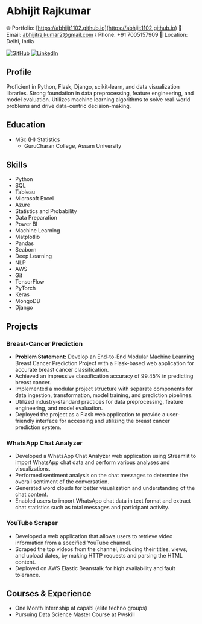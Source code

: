 # Abhijit Rajkumar

🌐 Portfolio: [https://abhijit1102.github.io](https://abhijit1102.github.io)
📧 Email: abhijitrajkumar2@gmail.com
📞 Phone: +91 7005157909
📍 Location: Delhi, India

[![GitHub](https://img.shields.io/badge/GitHub-Abhijit1102-blue)](https://github.com/Abhijit1102)
[![LinkedIn](https://img.shields.io/badge/LinkedIn-Abhijit%20Rajkumar-blue)](https://www.linkedin.com/in/abhijit-rajkumar-50b641213/)

## Profile

Proficient in Python, Flask, Django, scikit-learn, and data visualization libraries. Strong foundation in data preprocessing, feature engineering, and model evaluation. Utilizes machine learning algorithms to solve real-world problems and drive data-centric decision-making.

## Education

- MSc (H) Statistics
  - GuruCharan College, Assam University

## Skills

- Python
- SQL
- Tableau
- Microsoft Excel
- Azure
- Statistics and Probability
- Data Preparation
- Power BI
- Machine Learning
- Matplotlib
- Pandas
- Seaborn
- Deep Learning
- NLP
- AWS
- Git
- TensorFlow
- PyTorch
- Keras
- MongoDB
- Django

## Projects

### Breast-Cancer Prediction

- **Problem Statement:** Develop an End-to-End Modular Machine Learning Breast Cancer Prediction Project with a Flask-based web application for accurate breast cancer classification.
- Achieved an impressive classification accuracy of 99.45% in predicting breast cancer.
- Implemented a modular project structure with separate components for data ingestion, transformation, model training, and prediction pipelines.
- Utilized industry-standard practices for data preprocessing, feature engineering, and model evaluation.
- Deployed the project as a Flask web application to provide a user-friendly interface for accessing and utilizing the breast cancer prediction system.

### WhatsApp Chat Analyzer

- Developed a WhatsApp Chat Analyzer web application using Streamlit to import WhatsApp chat data and perform various analyses and visualizations.
- Performed sentiment analysis on the chat messages to determine the overall sentiment of the conversation.
- Generated word clouds for better visualization and understanding of the chat content.
- Enabled users to import WhatsApp chat data in text format and extract chat statistics such as total messages and participant activity.

### YouTube Scraper

- Developed a web application that allows users to retrieve video information from a specified YouTube channel.
- Scraped the top videos from the channel, including their titles, views, and upload dates, by making HTTP requests and parsing the HTML content.
- Deployed on AWS Elastic Beanstalk for high availability and fault tolerance.

## Courses & Experience

- One Month Internship at capabl (elite techno groups)
- Pursuing Data Science Master Course at Pwskill
